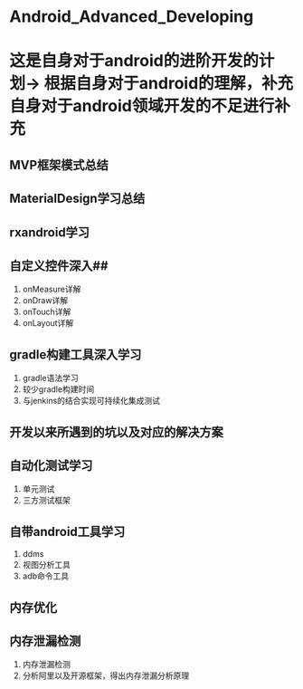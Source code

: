 # Android_Advanced_Developing
这是自身对于android的进阶开发的计划->
根据自身对于android的理解，补充自身对于android领域开发的不足进行补充
=====================================
## MVP框架模式总结 ##

## MaterialDesign学习总结  ##

## rxandroid学习  ##

## 自定义控件深入##
1. onMeasure详解
2. onDraw详解
3. onTouch详解
4. onLayout详解

## gradle构建工具深入学习  ##
1. gradle语法学习
2. 较少gradle构建时间
3. 与jenkins的结合实现可持续化集成测试

## 开发以来所遇到的坑以及对应的解决方案  ##

## 自动化测试学习 ##
1. 单元测试
2. 三方测试框架

## 自带android工具学习 ##
1. ddms
2. 视图分析工具
3. adb命令工具

## 内存优化 ##

## 内存泄漏检测 ##
1. 内存泄漏检测
2. 分析阿里以及开源框架，得出内存泄漏分析原理
